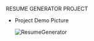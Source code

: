 RESUME GENERATOR PROJECT

- Project Demo Picture
  
  ![ResumeGenerator](https://github.com/prajwalsiwa/resume_generator/assets/96919195/f592243d-09bb-42f8-9499-591c260d5aeb)
